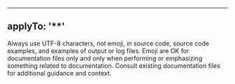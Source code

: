 <!--
Copyright (c) 2025 John Turner
MPL-2.0: https://mozilla.org/MPL/2.0/
Project: trustedge — Privacy and trust at the edge.
GitHub: https://github.com/johnzilla/trustedge
-->


---
applyTo: '**'
---
Always use UTF-8 characters, not emoji, in source code, source code examples, and examples of output or log files. Emoji are OK for documentation files only and only when performing or emphasizing something related to documentation. Consult existing documentation files for additional guidance and context.